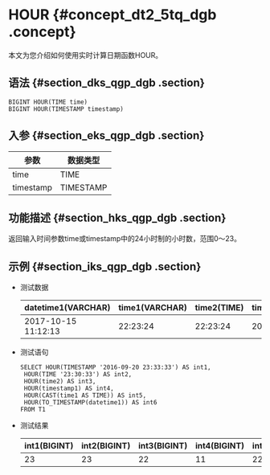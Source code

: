# HOUR {#concept_dt2_5tq_dgb .concept}

本文为您介绍如何使用实时计算日期函数HOUR。

## 语法 {#section_dks_qgp_dgb .section}

```
BIGINT HOUR(TIME time)
BIGINT HOUR(TIMESTAMP timestamp)

```

## 入参 {#section_eks_qgp_dgb .section}

|参数|数据类型|
|--|----|
|time|TIME|
|timestamp|TIMESTAMP|

## 功能描述 {#section_hks_qgp_dgb .section}

返回输入时间参数time或timestamp中的24小时制的小时数，范围0～23。

## 示例 {#section_iks_qgp_dgb .section}

-   测试数据

    |datetime1\(VARCHAR\)|time1\(VARCHAR\)|time2\(TIME\)|timestamp1\(TIMESTAMP\)|
    |--------------------|----------------|-------------|-----------------------|
    |2017-10-15 11:12:13|22:23:24|22:23:24|2017-10-15 11:12:13|

-   测试语句

    ```language-sql
    SELECT HOUR(TIMESTAMP '2016-09-20 23:33:33') AS int1,
     HOUR(TIME '23:30:33') AS int2,
     HOUR(time2) AS int3,
     HOUR(timestamp1) AS int4,
     HOUR(CAST(time1 AS TIME)) AS int5,
     HOUR(TO_TIMESTAMP(datetime1)) AS int6
    FROM T1
    
    ```

-   测试结果

    |int1\(BIGINT\)|int2\(BIGINT\)|int3\(BIGINT\)|int4\(BIGINT\)|int5\(BIGINT\)|int6\(BIGINT\)|
    |--------------|--------------|--------------|--------------|--------------|--------------|
    |23|23|22|11|22|11|


